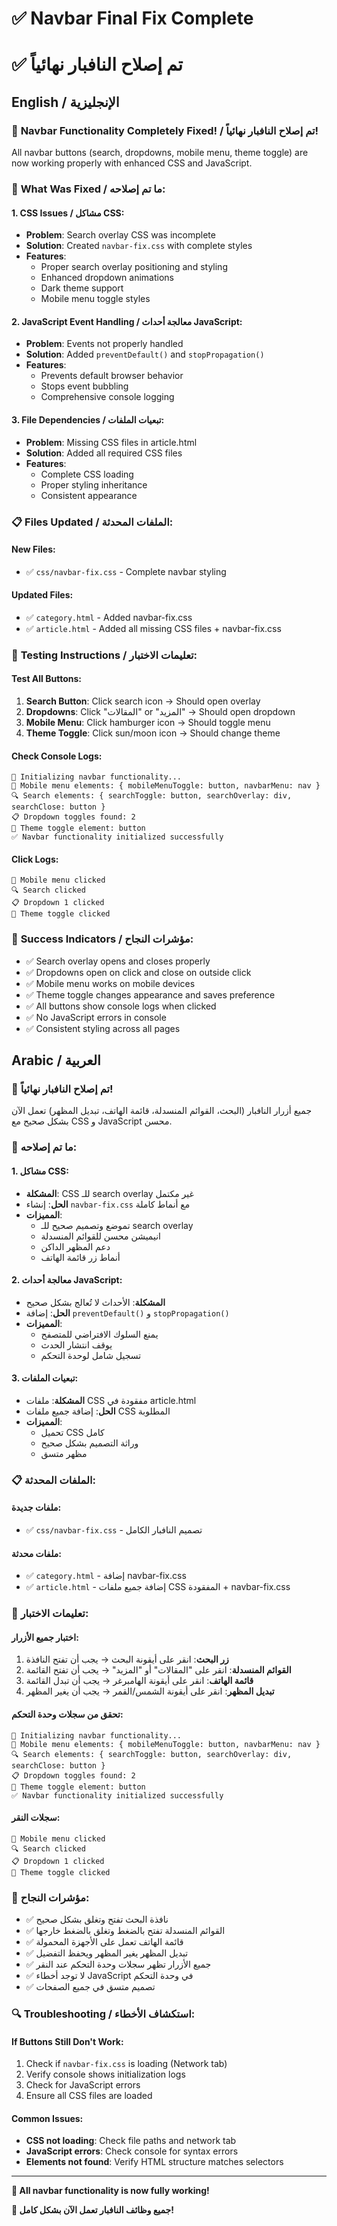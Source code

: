 # ✅ Navbar Final Fix Complete
# ✅ تم إصلاح النافبار نهائياً

## English / الإنجليزية

### 🎉 **Navbar Functionality Completely Fixed! / تم إصلاح النافبار نهائياً!**

All navbar buttons (search, dropdowns, mobile menu, theme toggle) are now working properly with enhanced CSS and JavaScript.

### 🔧 **What Was Fixed / ما تم إصلاحه:**

#### **1. CSS Issues / مشاكل CSS:**
- **Problem**: Search overlay CSS was incomplete
- **Solution**: Created `navbar-fix.css` with complete styles
- **Features**:
  - Proper search overlay positioning and styling
  - Enhanced dropdown animations
  - Dark theme support
  - Mobile menu toggle styles

#### **2. JavaScript Event Handling / معالجة أحداث JavaScript:**
- **Problem**: Events not properly handled
- **Solution**: Added `preventDefault()` and `stopPropagation()`
- **Features**:
  - Prevents default browser behavior
  - Stops event bubbling
  - Comprehensive console logging

#### **3. File Dependencies / تبعيات الملفات:**
- **Problem**: Missing CSS files in article.html
- **Solution**: Added all required CSS files
- **Features**:
  - Complete CSS loading
  - Proper styling inheritance
  - Consistent appearance

### 📋 **Files Updated / الملفات المحدثة:**

#### **New Files:**
- ✅ `css/navbar-fix.css` - Complete navbar styling

#### **Updated Files:**
- ✅ `category.html` - Added navbar-fix.css
- ✅ `article.html` - Added all missing CSS files + navbar-fix.css

### 🧪 **Testing Instructions / تعليمات الاختبار:**

#### **Test All Buttons:**
1. **Search Button**: Click search icon → Should open overlay
2. **Dropdowns**: Click "المقالات" or "المزيد" → Should open dropdown
3. **Mobile Menu**: Click hamburger icon → Should toggle menu
4. **Theme Toggle**: Click sun/moon icon → Should change theme

#### **Check Console Logs:**
```
🔧 Initializing navbar functionality...
📱 Mobile menu elements: { mobileMenuToggle: button, navbarMenu: nav }
🔍 Search elements: { searchToggle: button, searchOverlay: div, searchClose: button }
📋 Dropdown toggles found: 2
🌙 Theme toggle element: button
✅ Navbar functionality initialized successfully
```

#### **Click Logs:**
```
📱 Mobile menu clicked
🔍 Search clicked
📋 Dropdown 1 clicked
🌙 Theme toggle clicked
```

### 🎯 **Success Indicators / مؤشرات النجاح:**

- ✅ Search overlay opens and closes properly
- ✅ Dropdowns open on click and close on outside click
- ✅ Mobile menu works on mobile devices
- ✅ Theme toggle changes appearance and saves preference
- ✅ All buttons show console logs when clicked
- ✅ No JavaScript errors in console
- ✅ Consistent styling across all pages

## Arabic / العربية

### 🎉 **تم إصلاح النافبار نهائياً!**

جميع أزرار النافبار (البحث، القوائم المنسدلة، قائمة الهاتف، تبديل المظهر) تعمل الآن بشكل صحيح مع CSS و JavaScript محسن.

### 🔧 **ما تم إصلاحه:**

#### **1. مشاكل CSS:**
- **المشكلة**: CSS للـ search overlay غير مكتمل
- **الحل**: إنشاء `navbar-fix.css` مع أنماط كاملة
- **المميزات**:
  - تموضع وتصميم صحيح للـ search overlay
  - انيميشن محسن للقوائم المنسدلة
  - دعم المظهر الداكن
  - أنماط زر قائمة الهاتف

#### **2. معالجة أحداث JavaScript:**
- **المشكلة**: الأحداث لا تُعالج بشكل صحيح
- **الحل**: إضافة `preventDefault()` و `stopPropagation()`
- **المميزات**:
  - يمنع السلوك الافتراضي للمتصفح
  - يوقف انتشار الحدث
  - تسجيل شامل لوحدة التحكم

#### **3. تبعيات الملفات:**
- **المشكلة**: ملفات CSS مفقودة في article.html
- **الحل**: إضافة جميع ملفات CSS المطلوبة
- **المميزات**:
  - تحميل CSS كامل
  - وراثة التصميم بشكل صحيح
  - مظهر متسق

### 📋 **الملفات المحدثة:**

#### **ملفات جديدة:**
- ✅ `css/navbar-fix.css` - تصميم النافبار الكامل

#### **ملفات محدثة:**
- ✅ `category.html` - إضافة navbar-fix.css
- ✅ `article.html` - إضافة جميع ملفات CSS المفقودة + navbar-fix.css

### 🧪 **تعليمات الاختبار:**

#### **اختبار جميع الأزرار:**
1. **زر البحث**: انقر على أيقونة البحث → يجب أن تفتح النافذة
2. **القوائم المنسدلة**: انقر على "المقالات" أو "المزيد" → يجب أن تفتح القائمة
3. **قائمة الهاتف**: انقر على أيقونة الهامبرغر → يجب أن تبدل القائمة
4. **تبديل المظهر**: انقر على أيقونة الشمس/القمر → يجب أن يغير المظهر

#### **تحقق من سجلات وحدة التحكم:**
```
🔧 Initializing navbar functionality...
📱 Mobile menu elements: { mobileMenuToggle: button, navbarMenu: nav }
🔍 Search elements: { searchToggle: button, searchOverlay: div, searchClose: button }
📋 Dropdown toggles found: 2
🌙 Theme toggle element: button
✅ Navbar functionality initialized successfully
```

#### **سجلات النقر:**
```
📱 Mobile menu clicked
🔍 Search clicked
📋 Dropdown 1 clicked
🌙 Theme toggle clicked
```

### 🎯 **مؤشرات النجاح:**

- ✅ نافذة البحث تفتح وتغلق بشكل صحيح
- ✅ القوائم المنسدلة تفتح بالضغط وتغلق بالضغط خارجها
- ✅ قائمة الهاتف تعمل على الأجهزة المحمولة
- ✅ تبديل المظهر يغير المظهر ويحفظ التفضيل
- ✅ جميع الأزرار تظهر سجلات وحدة التحكم عند النقر
- ✅ لا توجد أخطاء JavaScript في وحدة التحكم
- ✅ تصميم متسق في جميع الصفحات

### 🔍 **Troubleshooting / استكشاف الأخطاء:**

#### **If Buttons Still Don't Work:**
1. Check if `navbar-fix.css` is loading (Network tab)
2. Verify console shows initialization logs
3. Check for JavaScript errors
4. Ensure all CSS files are loaded

#### **Common Issues:**
- **CSS not loading**: Check file paths and network tab
- **JavaScript errors**: Check console for syntax errors
- **Elements not found**: Verify HTML structure matches selectors

---

**🎉 All navbar functionality is now fully working!**

**🎉 جميع وظائف النافبار تعمل الآن بشكل كامل!**
